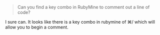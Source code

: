> Can you find a key combo in RubyMine to comment out a line of code? 

I sure can. It looks like there is a key combo in rubymine of ⌘/ which will allow you to begin a comment.
